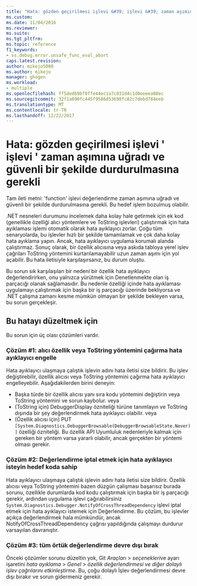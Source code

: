 ```yaml
---
title: "Hata: gözden geçirilmesi işlevi &#39; işlevi &#39; zaman aşımına uğradı ve güvenli bir şekilde durdurulmasına gerek | Microsoft Docs"
ms.custom: 
ms.date: 11/04/2016
ms.reviewer: 
ms.suite: 
ms.tgt_pltfrm: 
ms.topic: reference
f1_keywords:
- vs.debug.error.unsafe_func_eval_abort
caps.latest.revision: 
author: mikejo5000
ms.author: mikejo
manager: ghogen
ms.workload:
- multiple
ms.openlocfilehash: ff5dedb9bf0ffe44ec1a7c031d4c1d0eeeea08ec
ms.sourcegitcommit: 32f1a690fc445f9586d53698fc82c7debd784eeb
ms.translationtype: MT
ms.contentlocale: tr-TR
ms.lasthandoff: 12/22/2017
---
```

# <a name="error-evaluating-the-function-39function39-timed-out-and-needed-to-be-aborted-in-an-unsafe-way"></a>Hata: gözden geçirilmesi işlevi &#39; işlevi &#39; zaman aşımına uğradı ve güvenli bir şekilde durdurulmasına gerekli

Tam ileti metni: 'function' işlevi değerlendirme zaman aşımına uğradı ve güvenli bir şekilde durdurulmasına gerekli. Bu hedef işlem bozulmuş olabilir. 

.NET nesneleri durumunu incelemek daha kolay hale getirmek için ek kod (genellikle özelliği alıcı yöntemlere ve ToString işlevleri) çalıştırmak için hata ayıklaması işlemi otomatik olarak hata ayıklayıcı zorlar. Çoğu tüm senaryolarda, bu işlevler hızlı bir şekilde tamamlamak ve çok daha kolay hata ayıklama yapın. Ancak, hata ayıklayıcı uygulama korumalı alanda çalıştırmaz. Sonuç olarak, bir özellik alıcısına veya askıda tabloya yerel işlev çağrıları ToString yöntemini kurtarılamayabilir uzun zaman aşımı için yol açabilir. Bu hata iletisiyle karşılaşırsanız, bu durum oluştu.
 
Bu sorun sık karşılaşılan bir nedeni bir özellik hata ayıklayıcı değerlendirirken, onu yalnızca yürütmek için Denetlenmekte olan iş parçacığı olanak sağlamasıdır. Bu nedenle özelliği içinde hata ayıklaması uygulamayı çalıştırmak için başka bir iş parçacığı üzerinde bekliyorsa ve .NET çalışma zamanı kesme mümkün olmayan bir şekilde bekleyen varsa, bu sorun gerçekleşir.
 
## <a name="to-correct-this-error"></a>Bu hatayı düzeltmek için
 
Bu sorun için üç olası çözümleri vardır.
 
### <a name="solution-1-prevent-the-debugger-from-calling-the-getter-property-or-tostring-method"></a>Çözüm #1: alıcı özellik veya ToString yöntemini çağırma hata ayıklayıcı engelle
 
Hata ayıklayıcı ulaşmaya çalıştık işlevin adını hata iletisi size bildirir. Bu işlev değiştirebilir, özellik alıcısı veya ToString yöntemini çağırma hata ayıklayıcı engelleyebilir. Aşağıdakilerden birini deneyin:
 
* Başka türde bir özellik alıcısı yanı sıra kodu yöntemini değiştirin veya ToString yöntemini ve sorun kaybolur.
    veya
* (ToString için) DebuggerDisplay özniteliği türüne tanımlayın ve ToString dışında bir şey değerlendirmek hata ayıklayıcı olabilir.
    veya
* (Özellik alıcısı için) PUT `[System.Diagnostics.DebuggerBrowsable(DebuggerBrowsableState.Never)]` özelliği özniteliği. Bu özellik API Uyumluluk nedenleriyle kalmak için gereken bir yöntem varsa yararlı olabilir, ancak gerçekten bir yöntemi olması gerekir.
 
### <a name="solution-2-have-the-target-code-ask-the-debugger-to-abort-the-evaluation"></a>Çözüm #2: Değerlendirme iptal etmek için hata ayıklayıcı isteyin hedef koda sahip
 
Hata ayıklayıcı ulaşmaya çalıştık işlevin adını hata iletisi size bildirir. Özellik alıcısı veya ToString yöntemini bazen düzgün çalışması başarısız burada sorunu, özellikle durumlarda kod kodu çalıştırmak için başka bir iş parçacığı gerekir, ardından uygulama işlevi çağırabilirsiniz `System.Diagnostics.Debugger.NotifyOfCrossThreadDependency` işlevi iptal etmek için hata ayıklayıcı istemek için Değerlendirme. Bu çözüm, bu işlevler açıkça değerlendirmek hala mümkündür, ancak NotifyOfCrossThreadDependency çağrısı yapıldığında çalışmayı durdurur varsayılan davranıştır.
 
### <a name="solution-3-disable-all-implicit-evaluation"></a>Çözüm #3: tüm örtük değerlendirme devre dışı bırak
 
Önceki çözümler sorunu düzeltin yok, Git *Araçları* > *seçenekleri*ve ayarı işaretini *hata ayıklama*  >   *Genel* > *özellik değerlendirmesi ve diğer dolaylı işlev çağrılarını etkinleştirme*. Bu, çoğu dolaylı İşlev değerlendirmesi devre dışı bırakır ve sorun gidermeniz gerekir.



  
